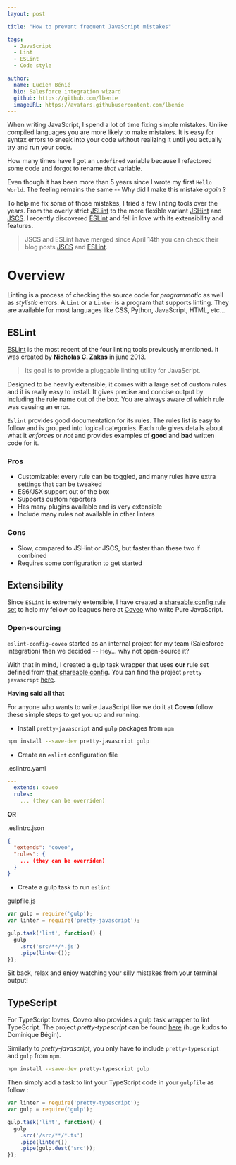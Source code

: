 ```yaml
---
layout: post

title: "How to prevent frequent JavaScript mistakes"

tags:
  - JavaScript
  - Lint
  - ESLint
  - Code style

author:
  name: Lucien Bénié
  bio: Salesforce integration wizard
  github: https://github.com/lbenie
  imageURL: https://avatars.githubusercontent.com/lbenie
---
```


When writing JavaScript, I spend a lot of time fixing simple mistakes. Unlike
compiled languages you are more likely to make mistakes. It is easy for syntax
errors to sneak into your code without realizing it until you actually try and
run your code.

How many times have I got an `undefined` variable because I refactored some code
and forgot to rename *that* variable.

Even though it has been more than 5 years since I wrote my first `Hello World`.
The feeling remains the same -- Why did I make this mistake *again* ?

<!-- more -->

To help me fix some of those mistakes, I tried a few linting tools over the
years. From the overly strict [JSLint](http://www.jslint.com/) to the more
flexible variant [JSHint](http://jshint.com/) and [JSCS](http://jscs.info/). I
recently discovered [ESLint](http://eslint.org/) and fell in love with its
extensibility and features.

> JSCS and ESLint have merged since April 14th you can check their blog posts [JSCS](https://medium.com/@markelog/jscs-end-of-the-line-bc9bf0b3fdb2#.glmbaqz0c) and [ESLint](http://eslint.org/blog/2016/04/welcoming-jscs-to-eslint).

# Overview

Linting is a process of checking the source code for *programmatic* as well as
*stylistic* errors. A `Lint` or a `Linter` is a program that supports linting.
They are available for most languages like CSS, Python, JavaScript, HTML, etc...

## ESLint

[ESLint](http://eslint.org/) is the most recent of the four linting tools
previously mentioned. It was created by **Nicholas C. Zakas** in june 2013.

> Its goal is to provide a pluggable linting utility for JavaScript.

Designed to be heavily extensible, it comes with a large set of custom rules and
it is really easy to install. It gives precise and concise output by including
the rule name out of the box. You are always aware of which rule was causing an
error.

`Eslint` provides good documentation for its rules. The rules list is easy to
follow and is grouped into logical categories. Each rule gives details about
what it *enforces* or *not* and provides examples of **good** and **bad**
written code for it.

### Pros

-   Customizable: every rule can be toggled, and many rules have extra settings
that can be tweaked
-   ES6/JSX support out of the box
-   Supports custom reporters
-   Has many plugins available and is very extensible
-   Include many rules not available in other linters

### Cons
-   Slow, compared to JSHint or JSCS, but faster than these two if combined
-   Requires some configuration to get started

## Extensibility

Since `ESLint` is extremely extensible, I have created a [shareable config rule
set](https://github.com/coveo/eslint-config-coveo) to help my fellow colleagues
here at [Coveo](www.coveo.com) who write Pure JavaScript.

### Open-sourcing

`eslint-config-coveo` started as an internal project for my team (Salesforce
integration) then we decided -- Hey... why not open-source it?

With that in mind, I created a gulp task wrapper that uses **our** rule set
defined from [that shareable
config](https://github.com/coveo/eslint-config-coveo). You can find the project
`pretty-javascript` [here](https://github.com/coveo/pretty-javascript).

**Having said all that**

For anyone who wants to write JavaScript like we do it at **Coveo** follow these
simple steps to get you up and running.

-    Install `pretty-javascript` and `gulp` packages from `npm`

```sh
npm install --save-dev pretty-javascript gulp
```

-   Create an `eslint` configuration file

.eslintrc.yaml

```yaml
---
  extends: coveo
  rules:
    ... (they can be overriden)
```

**OR**

.eslintrc.json

```json
{
  "extends": "coveo",
  "rules": {
    ... (they can be overriden)
  }
}
```

-   Create a gulp task to run `eslint`

gulpfile.js

```js
var gulp = require('gulp');
var linter = require('pretty-javascript');

gulp.task('lint', function() {
  gulp
    .src('src/**/*.js')
    .pipe(linter());
});
```

Sit back, relax and enjoy watching your silly mistakes from your terminal
output!

## TypeScript

For TypeScript lovers, Coveo also provides a gulp task wrapper to lint
TypeScript. The project *pretty-typescript* can be found
[here](https://github.com/coveo/pretty-typescript) (huge kudos to Dominique
Bégin).

Similarly to *pretty-javascript*, you only have to include `pretty-typescript` and `gulp` from `npm`.

```sh
npm install --save-dev pretty-typescript gulp
```

Then simply add a task to lint your TypeScript code in your `gulpfile` as follow :

```js
var linter = require('pretty-typescript');
var gulp = require('gulp');

gulp.task('lint', function() {
  gulp
    .src('/src/**/*.ts')
    .pipe(linter())
    .pipe(gulp.dest('src'));
});
```
